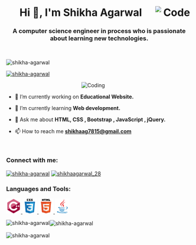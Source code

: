<h1 align="center">Hi 👋, I'm Shikha Agarwal<img align="right" alt="Code" width="100" src="https://media2.giphy.com/media/pCZwGZHlZUgwhtjYPI/giphy.gif?cid=ecf05e47biyc2qvoxdeaf0r8rmhsgf4r7cxx7xp0rwjbcpob&rid=giphy.gif&ct=s"></h1>
<h3 align="center">A computer science engineer in process who is passionate about learning new technologies.</h3>

<br>
<p align="left"> <img src="https://komarev.com/ghpvc/?username=shikha-agarwal&label=Profile%20views&color=0e75b6&style=flat" alt="shikha-agarwal" /> </p>

<p align="left"> <a href="https://github.com/ryo-ma/github-profile-trophy"><img src="https://github-profile-trophy.vercel.app/?username=shikha-agarwal" alt="shikha-agarwal" /></a> </p>

<img align="right" alt="Coding" width="300" src="https://media0.giphy.com/media/X74GovIqGMZYxXblCL/giphy_s.gif?cid=ecf05e47z1078ehdk2i9pbhkeulco6fjaa6tkcqrbm4k0dbr&rid=giphy_s.gif&ct=s">
<br>

- 🔭 I’m currently working on **Educational Website.**

- 🌱 I’m currently learning **Web development.** 

- 💬 Ask me about **HTML, CSS , Bootstrap , JavaScript , jQuery.**

- 📫 How to reach me **shikhaag7815@gmail.com**

<br>

<h3 align="left">Connect with me:</h3>
<p align="left">
<a href="https://linkedin.com/in/shikha-agarwal-89bb35198" target="blank"><img align="center" src="https://raw.githubusercontent.com/rahuldkjain/github-profile-readme-generator/master/src/images/icons/Social/linked-in-alt.svg" alt="shikha-agarwal" height="30" width="40" /></a>
<a href="https://instagram.com/shikhaagarwal_28" target="blank"><img align="center" src="https://raw.githubusercontent.com/rahuldkjain/github-profile-readme-generator/master/src/images/icons/Social/instagram.svg" alt="shikhaagarwal_28" height="30" width="40" /></a>
</p>


<h3 align="left">Languages and Tools:</h3>
<p align="left"> <a href="https://www.w3schools.com/cpp/" target="_blank"> <img src="https://raw.githubusercontent.com/devicons/devicon/master/icons/cplusplus/cplusplus-original.svg" alt="cplusplus" width="40" height="40"/> </a> <a href="https://www.w3schools.com/css/" target="_blank"> <img src="https://raw.githubusercontent.com/devicons/devicon/master/icons/css3/css3-original-wordmark.svg" alt="css3" width="40" height="40"/> </a> <a href="https://www.w3.org/html/" target="_blank"> <img src="https://raw.githubusercontent.com/devicons/devicon/master/icons/html5/html5-original-wordmark.svg" alt="html5" width="40" height="40"/> </a> <a href="https://www.java.com" target="_blank"> <img src="https://raw.githubusercontent.com/devicons/devicon/master/icons/java/java-original.svg" alt="java" width="40" height="40"/> </a> </p>


<p><img align="left" src="https://github-readme-stats.vercel.app/api/top-langs?username=shikha-agarwal&show_icons=true&locale=en&layout=compact" alt="shikha-agarwal" /></p>

<p><img align="center" src="https://github-readme-stats.vercel.app/api?username=shikha-agarwal&show_icons=true&locale=en" alt="shikha-agarwal" /></p>

<p><img align="center" src="https://github-readme-streak-stats.herokuapp.com/?user=shikha-agarwal&" alt="shikha-agarwal" /></p>
